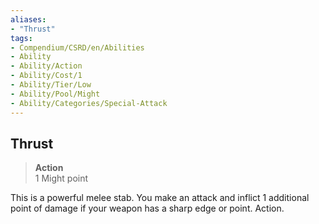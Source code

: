 ```yaml
---
aliases:
- "Thrust"
tags:
- Compendium/CSRD/en/Abilities
- Ability
- Ability/Action
- Ability/Cost/1
- Ability/Tier/Low
- Ability/Pool/Might
- Ability/Categories/Special-Attack
---
```


  
## Thrust  
>**Action**  
>1 Might point
  
This is a powerful melee stab. You make an attack and inflict 1 additional point of damage if your weapon has a sharp edge or point. Action.